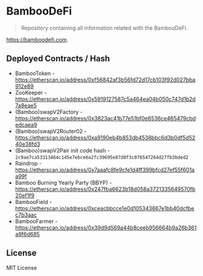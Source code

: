 # BambooDeFi 
> Repository containing all information related with the BambooDeFi.

https://bamboodefi.com.

## Deployed Contracts / Hash

- BambooToken - https://etherscan.io/address/0xf56842af3b56fd72d17cb103f92d027bba912e89
- ZooKeeper - https://etherscan.io/address/0x5919127587c5a464ea04b050c747d1b2d7a8eae5
- (Bamboo)swapV2Factory - https://etherscan.io/address/0x3823ac41b77e51bf0e6536ce465479cbdedcaea9
- (Bamboo)swapV2Router02 - https://etherscan.io/address/0xa9190eb4b853db4538bbc6d3b0df5d5240e38fd3
- (Bamboo)swapV2Pair init code hash - `2c9ae7ca53313464c145e7ebce6a2fc39695e87d8f3c076547264d27fb3bded2`
- Raindrop - https://etherscan.io/address/0x7aaafc8fe9cfe1d4ff399bfcd27ef55f601aa99f
- Bamboo Burning Yearly Party (BBYP) - https://etherscan.io/address/0x247fba6623b18d058a3721335649570fb20ef1f9
- BambooField - https://etherscan.io/address/0xceacbbcce1e0d105343667e1bb40dcfbec7b3aac
- BambooFarmer - https://etherscan.io/address/0x39d9d569a44b8ceeb956664b9a26b361a9f6d685

## License

MIT License
